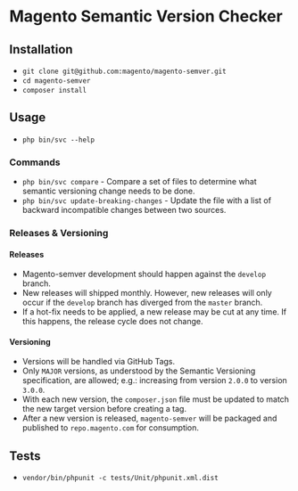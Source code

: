# Magento Semantic Version Checker


## Installation

- `git clone git@github.com:magento/magento-semver.git`
- `cd magento-semver`
- `composer install`

## Usage
- `php bin/svc --help`

### Commands
- `php bin/svc compare` - Compare a set of files to determine what semantic versioning change needs to be done.
- `php bin/svc update-breaking-changes` - Update the file with a list of backward incompatible changes between two sources.

### Releases & Versioning

#### Releases

- Magento-semver development should happen against the `develop` branch. 
- New releases will shipped monthly. However, new releases will only occur if the `develop` branch has diverged from the `master` branch.
- If a hot-fix needs to be applied, a new release may be cut at any time. If this happens, the release cycle does not change.

#### Versioning

- Versions will be handled via GitHub Tags.
- Only `MAJOR` versions, as understood by the Semantic Versioning specification, are allowed; e.g.: increasing from version `2.0.0` to version `3.0.0`.
- With each new version, the `composer.json` file must be updated to match the new target version before creating a tag.
- After a new version is released, `magento-semver` will be packaged and published to `repo.magento.com` for consumption.

## Tests
- `vendor/bin/phpunit -c tests/Unit/phpunit.xml.dist`

